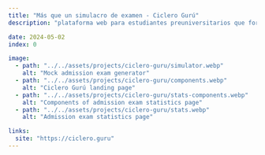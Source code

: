 ```yaml
---
title: "Más que un simulacro de examen - Ciclero Gurú"
description: "plataforma web para estudiantes preuniversitarios que fortalece su aprendizaje en su proceso de admisión a la universidad. Actualmente tiene +150 mil vistas al mes, +20 mil usuarios activos y +2 mil usuarios registrados en 15 días 😊"

date: 2024-05-02
index: 0

image:
  - path: "../../assets/projects/ciclero-guru/simulator.webp"
    alt: "Mock admission exam generator"
  - path: "../../assets/projects/ciclero-guru/components.webp"
    alt: "Ciclero Gurú landing page"
  - path: "../../assets/projects/ciclero-guru/stats-components.webp"
    alt: "Components of admission exam statistics page"
  - path: "../../assets/projects/ciclero-guru/stats.webp"
    alt: "Admission exam statistics page"

links:
  site: "https://ciclero.guru"
---
```

